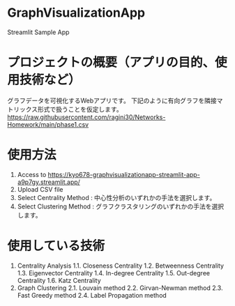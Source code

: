 # GraphVisualizationApp
Streamlit Sample App

# プロジェクトの概要（アプリの目的、使用技術など）
グラフデータを可視化するWebアプリです。
下記のように有向グラフを隣接マトリックス形式で扱うことを仮定します。
https://raw.githubusercontent.com/ragini30/Networks-Homework/main/phase1.csv

# 使用方法
1. Access to https://kyo678-graphvisualizationapp-streamlit-app-a9p7gy.streamlit.app/
2. Upload CSV file
3. Select Centrality Method : 中心性分析のいずれかの手法を選択します。
4. Select Clustering Method : グラフクラスタリングのいずれかの手法を選択します。

# 使用している技術
1. Centrality Analysis
  1.1. Closeness Centrality
  1.2. Betweenness Centrality
  1.3. Eigenvector Centrality
  1.4. In-degree Centrality
  1.5. Out-degree Centrality
  1.6. Katz Centrality 
2. Graph Clustering
  2.1. Louvain method
  2.2. Girvan-Newman method
  2.3. Fast Greedy method
  2.4. Label Propagation method
